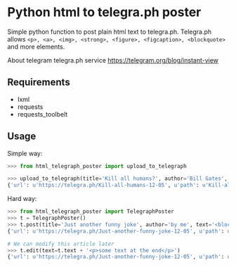 # Python html to telegra.ph poster

Simple python function to post plain html text to telegra.ph.
Telegra.ph allows `<p>, <a>, <img>, <strong>, <figure>, <figcaption>, <blockquote>` and more elements.

About telegram telegra.ph service https://telegram.org/blog/instant-view

## Requirements
* lxml
* requests
* requests_toolbelt

## Usage
Simple way:

```python
>>> from html_telegraph_poster import upload_to_telegraph

>>> upload_to_telegraph(title='Kill all humans?', author='Bill Gates', text='<p>Hello world!</p><p>Good Bye!</p>')
{'url': u'https://telegra.ph/Kill-all-humans-12-05', u'path': u'Kill-all-humans-12-05', 'tph_uuid': 'FzsYQzhx7LKdG1dx********', u'page_id': u'9e7732a45e**********'}

```
Hard way:
```python
>>> from html_telegraph_poster import TelegraphPoster
>>> t = TelegraphPoster()
>>> t.post(title='Just another funny joke', author='by me', text='<blockquote>Really hard way</blockquote>')
{'url': u'https://telegra.ph/Just-another-funny-joke-12-05', u'path': u'Just-another-funny-joke-12-05', 'tph_uuid': '4gFlYHCFiIBAxk***********', u'page_id': u'a38*************'}

# We can modify this article later
>>> t.edit(text=t.text + '<p>some text at the end</p>')
{'url': u'https://telegra.ph/Just-another-funny-joke-12-05', u'path': u'Just-another-funny-joke-12-05', 'tph_uuid': '4gFlYHCF*********', u'page_id': u'a381b2********'}

```
